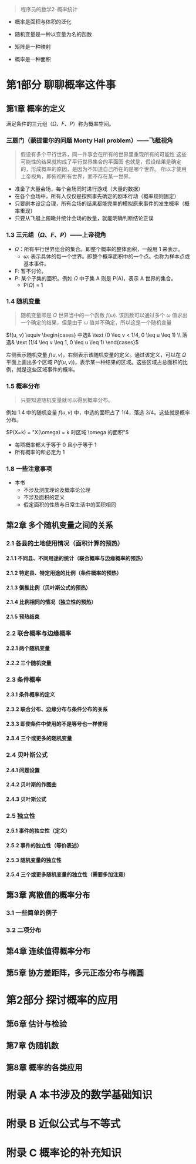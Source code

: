 > 程序员的数学2-概率统计

* 概率是面积与体积的泛化
* 随机变量是一种以变量为名的函数

* 矩阵是一种映射
* 概率是一种面积

# 第1部分 聊聊概率这件事

## 第1章 概率的定义

满足条件的三元组（$\Omega 、 F 、 P$）称为概率空间。

### 三扇门（蒙提霍尔的问题 Monty Hall problem）——飞艇视角

> 假设有多个平行世界，同一件事会在所有的世界里重现所有的可能性
> 这些可能性的结果就构成了平行世界集合的平面图
> 也就是，假设结果是确定的，形成概率的原因，是因为不知道自己所在的是哪个世界。
> 所以才使用上帝视角，即俯视所有世界，而不存在某一世界。

* 准备了大量会场，每个会场同时进行游戏（大量的数据）
* 在各个会场中，所有人仅仅是按照事先确定的剧本行动（概率规则固定）
* 只要剧本设定合理，所有会场的结果都能完美的模拟原来事件的发生概率（概率重现）
* 只要从飞艇上俯瞰并统计会场的数量，就能明确判断结论正误

### 1.3 三元组（$\Omega 、 F 、 P$）——上帝视角

* $\Omega$：所有平行世界组合的集合。即整个概率的整体面积，一般用 1 来表示。
    * $\omega$: 表示具体的每一个世界。即整个概率面积中的一个点。也称为样本点或基本事件。
* F: 暂不讨论。
* P: 某个子集的面积。例如 $\Omega$ 中子集 A 则是 P(A)，表示 A 世界的集合。
    * P($\Omega$) = 1

### 1.4 随机变量

> 随机变量即是 $\Omega$ 世界当中的一个函数 $f(\omega)$.
> 该函数可以通过多个 $\omega$ 值求出一个确定的结果，但是由于 $\omega$ 值并不确定，所以这是一个随机变量

$f(u, v) \equiv \begin{cases} 中选& \text (0 \leq v < 1/4, 0 \leq u \leq 1) \\ 落选& \text (1/4 \leq v \leq 1, 0 \leq u \leq 1) \end{cases}$

左侧表示随机变量 $f(u, v)$，右侧表示该随机变量的定义。通过该定义，可以在 $\Omega$ 平面上画出多个区域 $P(f(u, v))$，表示某一种结果的区域。这些区域占总面积的比例，就是这些区域事件的概率。

### 1.5 概率分布

> 只要知道随机变量就可以得到概率分布。

例如 1.4 中的随机变量 $f(u, v)$ 中，中选的面积占了 1/4，落选 3/4。这些就是概率分布。

$P(X=k) = "X(\omega) = k 时区域 \omega 的面积"$

* 每项概率都大于等于 0 且小于等于 1
* 所有概率的和必定为 1

### 1.8 一些注意事项

* 本书
    * 不涉及测度理论及概率论公理
    * 不涉及面积的定义
    * 假定面积的性质与日常生活中的面积相同

## 第2章 多个随机变量之间的关系

### 2.1 各县的土地使用情况（面积计算的预热）

#### 2.1.1 不同县、不同用途的统计（联合概率与边缘概率的预热）

#### 2.1.2 特定县、特定用途的比例（条件概率的预热）

#### 2.1.3 倒推比例（贝叶斯公式的预热）

#### 2.1.4 比例相同的情况（独立性的预热）

#### 2.1.5 预热结束

### 2.2 联合概率与边缘概率

#### 2.2.1 两个随机变量

#### 2.2.2 三个随机变量

### 2.3 条件概率

#### 2.3.1 条件概率的定义

#### 2.3.2 联合分布、边缘分布与条件分布的关系

#### 2.3.3 即使条件中使用的不是等号也一样使用

#### 2.3.4 三个或更多的随机变量

### 2.4 贝叶斯公式

#### 2.4.1 问题设置

#### 2.4.2 贝叶斯的作图曲

#### 2.4.3 贝叶斯公式

### 2.5 独立性

#### 2.5.1 事件的独立性（定义）

#### 2.5.2 事件的独立性（等价表述）

#### 2.5.3 随机变量的独立性

#### 2.5.4 三个或更多随机变量的独立性（需要多加注意）

## 第3章 离散值的概率分布

### 3.1 一些简单的例子

### 3.2 二项分布

## 第4章 连续值得概率分布

## 第5章 协方差距阵，多元正态分布与椭圆

# 第2部分 探讨概率的应用

## 第6章 估计与检验

## 第7章 伪随机数

## 第8章 概率的各类应用

# 附录 A 本书涉及的数学基础知识

# 附录 B 近似公式与不等式

# 附录 C 概率论的补充知识

